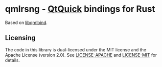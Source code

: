 # qmlrsng - [QtQuick](http://doc.qt.io/qt-5/qtquick-index.html) bindings for Rust


Based on [libqmlbind](https://github.com/seanchas116/libqmlbind).


## Licensing

The code in this library is dual-licensed under the MIT license and the Apache License (version 2.0).
See [LICENSE-APACHE](./LICENSE-APACHE) and [LICENSE-MIT](./LICENSE-MIT) for details.
